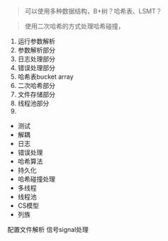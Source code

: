 


> 可以使用多种数据结构，B+树？哈希表、LSMT？


> 使用二次哈希的方式处理哈希碰撞，


1. 运行参数解析
2. 参数解析部分
3. 日志处理部分
4. 错误处理部分
5. 哈希表bucket array
6. 二次哈希部分
7. 文件存储部分
8. 线程池部分
9. 


- 测试
- 解耦
- 日志
- 错误处理
- 哈希算法
- 持久化
- 哈希碰撞处理
- 多线程
- 线程池
- CS模型
- 列族

配置文件解析
信号signal处理